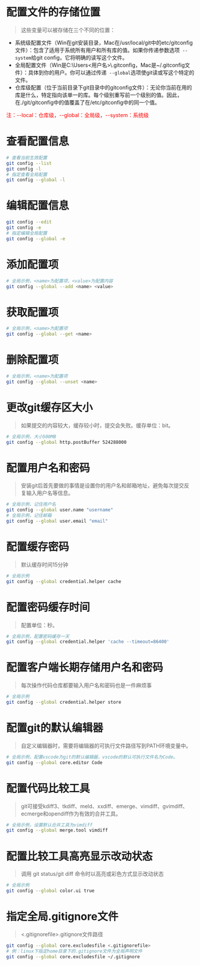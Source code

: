 # 配置文件的存储位置
> 这些变量可以被存储在三个不同的位置：
* 系统级配置文件（Win在git安装目录，Mac在/usr/local/git中的etc/gitconfig文件）：包含了适用于系统所有用户和所有库的值。如果你传递参数选项` --system`给git config，它将明确的读写这个文件。
* 全局配置文件（Win是C:\Users\<用户名>\\.gitconfig，Mac是~/.gitconfig文件）：具体到你的用户。你可以通过传递` --global`选项使git读或写这个特定的文件。
* 仓库级配置（位于当前目录下git目录中的gitconfig文件）：无论你当前在用的库是什么，特定指向该单一的库。每个级别重写前一个级别的值。因此，在./git/gitconfig中的值覆盖了在/etc/gitconfig中的同一个值。

<font color="red">注：--local：仓库级，--global：全局级，--system：系统级</font>
# 查看配置信息
```sh
# 查看当前生效配置
git config --list
git config -l
# 指定查看全局配置
git config --global -l
```
# 编辑配置信息
```sh
git config --edit
git config -e
# 指定编辑全局配置
git config --global -e
```
# 添加配置项
```sh
# 全局示例，<name>为配置项，<value>为配置内容
git config --global --add <name> <value>
```
# 获取配置项
```sh
# 全局示例，<name>为配置项
git config --global --get <name>
```
# 删除配置项
```sh
# 全局示例，<name>为配置项
git config --global --unset <name>
```
# 更改git缓存区大小
> 如果提交的内容较大，缓存较小时，提交会失败。缓存单位：bit。
```sh
# 全局示例，大小500MB
git config --global http.postBuffer 524288000
```
# 配置用户名和密码
> 安装git后首先要做的事情是设置你的用户名和邮箱地址，避免每次提交反复输入用户名等信息。
```sh
# 全局示例，记住用户名
git config --global user.name "username"
# 全局示例，记住邮箱
git config --global user.email "email"
```
# 配置缓存密码
> 默认缓存时间15分钟
```sh
# 全局示例
git config --global credential.helper cache
```
# 配置密码缓存时间
> 配置单位：秒。
```sh
# 全局示例，配置密码缓存一天
git config --global credential.helper 'cache --timeout=86400'
```
# 配置客户端长期存储用户名和密码
> 每次操作代码仓库都要输入用户名和密码也是一件麻烦事
```sh
# 全局示例
git config --global credential.helper store
```
# 配置git的默认编辑器
> 自定义编辑器时，需要将编辑器的可执行文件路径写到PATH环境变量中。
```sh
# 全局示例，配置vscode为git的默认编辑器，vscode的默认可执行文件名为Code。
git config --global core.editor Code
```
# 配置代码比较工具
> git可接受kdiff3、tkdiff、meld、xxdiff、emerge、vimdiff、gvimdiff、ecmerge和opendiff作为有效的合并工具。
```sh
# 全局示例，设置默认合并工具为vimdiff
git config --global merge.tool vimdiff
```
# 配置比较工具高亮显示改动状态
> 调用 git status/git diff 命令时以高亮或彩色方式显示改动状态
```sh
# 全局示例
git config --global color.ui true
```
# 指定全局.gitignore文件
> <.gitignorefile>.gitignore文件路径
```sh
git config --global core.excludesfile <.gitignorefile>
# 例：linux下指定home目录下的.gitignore文件为全局声明文件
git config --global core.excludesfile ~/.gitignore 
```


